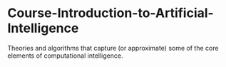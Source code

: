 # Course-Introduction-to-Artificial-Intelligence
Theories and algorithms that capture (or approximate) some of the core elements of computational intelligence. 
